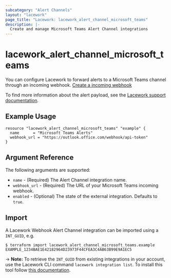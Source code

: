 ```yaml
---
subcategory: "Alert Channels"
layout: "lacework"
page_title: "Lacework: lacework_alert_channel_microsoft_teams"
description: |-
  Create and manage Microsoft Teams Alert Channel integrations
---
```


# lacework\_alert\_channel\_microsoft_teams

You can configure Lacework to forward alerts to a Microsoft Teams channel through an incoming webhook.
[Create a incoming webhook](https://docs.microsoft.com/en-us/microsoftteams/platform/webhooks-and-connectors/how-to/add-incoming-webhook)

To find more information about the alert payload, see the [Lacework support documentation](https://support.lacework.com/hc/en-us/articles/360051656053-Microsoft-Teams).

## Example Usage

```hcl
resource "lacework_alert_channel_microsoft_teams" "example" {
  name      = "Microsoft Teams Alerts"
  webhook_url = "https://outlook.office.com/webhook/api-token"
}
```

## Argument Reference

The following arguments are supported:

* `name` - (Required) The Alert Channel integration name.
* `webhook_url` - (Required) The URL of your Microsoft Teams incoming webhook.
* `enabled` - (Optional) The state of the external integration. Defaults to `true`.

## Import

A Lacework Webhook Alert Channel integration can be imported using a `INT_GUID`, e.g.

```
$ terraform import lacework_alert_channel_microsoft_teams.example EXAMPLE_1234BAE1E42182964D23973F44CFEA3C4AB63B99E9A1EC5
```
-> **Note:** To retrieve the `INT_GUID` from existing integrations in your account, use the
	Lacework CLI command `lacework integration list`. To install this tool follow
	[this documentation](https://docs.lacework.com/cli/).
